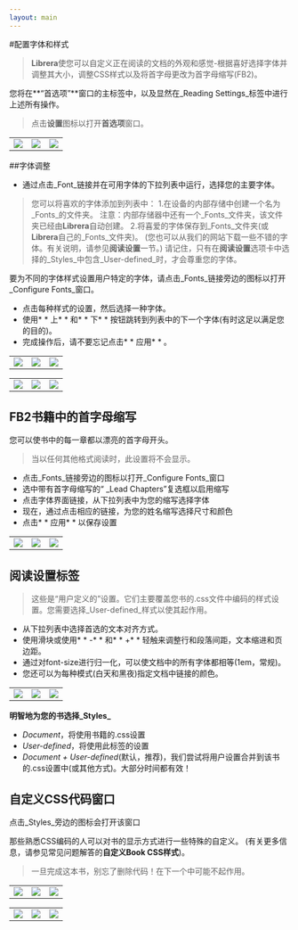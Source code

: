 ```yaml
---
layout: main
---
```


#配置字体和样式

> **Librera**使您可以自定义正在阅读的文档的外观和感觉-根据喜好选择字体并调整其大小，调整CSS样式以及将首字母更改为首字母缩写(FB2)。

您将在**“首选项”**窗口的主标签中，以及显然在_Reading Settings_标签中进行上述所有操作。


>点击**设置**图标以打开**首选项**窗口。

||||
|-|-|-|
|![](1.jpg)|![](2.jpg)|![](3.jpg)|

##字体调整

* 通过点击_Font_链接并在可用字体的下拉列表中运行，选择您的主要字体。

>您可以将喜欢的字体添加到列表中：
1.在设备的内部存储中创建一个名为_Fonts_的文件夹。
>注意：内部存储器中还有一个_Fonts_文件夹，该文件夹已经由**Librera**自动创建。
2.将喜爱的字体保存到_Fonts_文件夹(或**Librera**自己的_Fonts_文件夹)。
>(您也可以从我们的网站下载一些不错的字体。有关说明，请参见**阅读设置**一节。)
>请记住，只有在**阅读设置**选项卡中选择的_Styles_中包含_User-defined_时，才会尊重您的字体。

要为不同的字体样式设置用户特定的字体，请点击_Fonts_链接旁边的图标以打开_Configure Fonts_窗口。

* 点击每种样式的设置，然后选择一种字体。
* 使用* * 上* * 和* * 下* * 按钮跳转到列表中的下一个字体(有时这足以满足您的目的)。
* 完成操作后，请不要忘记点击* * 应用* * 。

||||
|-|-|-|
|![](23.jpg)|![](4.jpg)|![](5.jpg)|

||||
|-|-|-|
|![](6.jpg)|![](42.jpg)|![](43.jpg)|

## FB2书籍中的首字母缩写

您可以使书中的每一章都以漂亮的首字母开头。
 
>当以任何其他格式阅读时，此设置将不会显示。

* 点击_Fonts_链接旁边的图标以打开_Configure Fonts_窗口
* 选中带有首字母缩写的“ _Lead Chapters”复选框以启用缩写
* 点击字体界面链接，从下拉列表中为您的缩写选择字体
* 现在，通过点击相应的链接，为您的姓名缩写选择尺寸和颜色
* 点击* * 应用* * 以保存设置

||||
|-|-|-|
|![](19.jpg)|![](20.jpg)|![](22.jpg)|


## **阅读设置**标签

>这些是“用户定义的”设置。它们主要覆盖您书的.css文件中编码的样式设置。您需要选择_User-defined_样式以使其起作用。

* 从下拉列表中选择首选的文本对齐方式。
* 使用滑块或使用* * -* * 和* * +* * 轻触来调整行和段落间距，文本缩进和页边距。
* 通过对font-size进行归一化，可以使文档中的所有字体都相等(1em，常规)。
* 您还可以为每种模式(白天和黑夜)指定文档中链接的颜色。

||||
|-|-|-|
|![](8.jpg)|![](9.jpg)|![](10.jpg)|

**明智地为您的书选择_Styles_**

* _Document_，将使用书籍的.css设置
* _User-defined_，将使用此标签的设置
* _Document + User-defined_(默认，推荐)，我们尝试将用户设置合并到该书的.css设置中(或其他方式)。大部分时间都有效！

## **自定义CSS代码**窗口

点击_Styles_旁边的图标会打开该窗口

那些熟悉CSS编码的人可以对书的显示方式进行一些特殊的自定义。 (有关更多信息，请参见常见问题解答的**自定义Book CSS样式**)。

>一旦完成这本书，别忘了删除代码！在下一个中可能不起作用。

||||
|-|-|-|
|![](11.jpg)|![](12.jpg)|![](13.jpg)|

||||
|-|-|-|
|![](14.jpg)|![](15.jpg)|![](16.jpg)|

